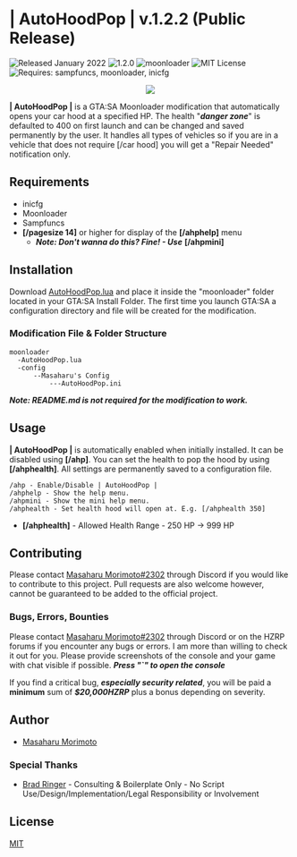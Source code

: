 # | AutoHoodPop | v.1.2.2 (Public Release)
![Released January 2022](https://img.shields.io/badge/release%20date-January%202022-purple)
![1.2.0](https://raster.shields.io/badge/version-v1.2.2-blue)
![moonloader](https://img.shields.io/badge/lua-moonloader-orange)
![MIT License](https://img.shields.io/badge/license-MIT-green)
![Requires: sampfuncs, moonloader, inicfg](https://img.shields.io/badge/requires-sampfuncs%20|%20moonloader%20|%20inicfg-red)

<p align="center">
<img src="https://imgur.com/WVNjRmT.png">
</p>

**| AutoHoodPop |** is a GTA:SA Moonloader modification that automatically opens your car hood at a specified HP. The health "***danger zone***" is defaulted to 400 on first launch and can be changed and saved permanently by the user. It handles all types of vehicles so if you are in a vehicle that does not require [/car hood] you will get a "Repair Needed" notification only.

## Requirements
- inicfg
- Moonloader
- Sampfuncs
- **[/pagesize 14]** or higher for display of the **[/ahphelp]** menu
  - ***Note: Don't wanna do this? Fine! - Use*** **[/ahpmini]**

## Installation
Download [AutoHoodPop.lua](https://github.com/morimotoindustries/AutoHoodPop/releases/download/v1.2.2-release/AutoHoodPop.lua) and place it inside the "moonloader" folder located in your GTA:SA Install Folder. The first time you launch GTA:SA a configuration directory and file will be created for the modification.

### Modification File & Folder Structure
```
moonloader
  -AutoHoodPop.lua
  -config
      --Masaharu's Config
          ---AutoHoodPop.ini
```

***Note: README.md is not required for the modification to work.***

## Usage
**| AutoHoodPop |** is automatically enabled when initially installed. It can be disabled using **[/ahp]**. You can set the health to pop the hood by using **[/ahphealth]**. All settings are permanently saved to a configuration file.

```
/ahp - Enable/Disable | AutoHoodPop |
/ahphelp - Show the help menu.
/ahpmini - Show the mini help menu.
/ahphealth - Set health hood will open at. E.g. [/ahphealth 350]
```

- **[/ahphealth]** - Allowed Health Range - 250 HP -> 999 HP

## Contributing
Please contact [Masaharu Morimoto#2302](https://litelink.at/masaharu) through Discord if you would like to contribute to this project. Pull requests are also welcome however, cannot be guaranteed to be added to the official project.

### Bugs, Errors, Bounties
Please contact [Masaharu Morimoto#2302](https://litelink.at/masaharu) through Discord or on the HZRP forums if you encounter any bugs or errors. I am more than willing to check it out for you. Please provide screenshots of the console and your game with chat visible if possible. ***Press "`" to open the console***

If you find a critical bug, ***especially security related***, you will be paid a **minimum** sum of ***$20,000HZRP*** plus a bonus depending on severity.

## Author
- [Masaharu Morimoto](https://litelink.at/masaharu)

### Special Thanks
- [Brad Ringer](https://forums.hzgaming.net/member.php/34885-Brad-Ringer) - Consulting & Boilerplate Only - No Script Use/Design/Implementation/Legal Responsibility or Involvement

## License
[MIT](https://choosealicense.com/licenses/mit/)
